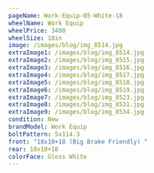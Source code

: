 ```yaml
---
pageName: Work-Equip-05-White-18
wheelName: Work Equip
wheelPrice: 3400
wheelSize: 18in
image: /images/blog/img_8514.jpg
extraImage1: /images/blog/img_8514.jpg
extraImage2: /images/blog/img_8515.jpg
extraImage3: /images/blog/img_8516.jpg
extraImage4: /images/blog/img_8517.jpg
extraImage5: /images/blog/img_8518.jpg
extraImage6: /images/blog/img_8519.jpg
extraImage7: /images/blog/img_8523.jpg
extraImage8: /images/blog/img_8531.jpg
extraImage9: /images/blog/img_8534.jpg
condition: New
brandModel: Work Equip
boltPattern: 5x114.3
front: "18x10+18 (Big Brake Friendly) "
rear: 18x10+18
colorFace: Gloss White
---
```

